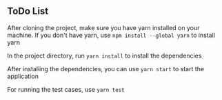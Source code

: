 ## ToDo List

After cloning the project, make sure you have yarn installed on your machine. If you don't have yarn, use `npm install --global yarn` to install yarn

In the project directory, run `yarn install` to install the dependencies

After installing the dependencies, you can use `yarn start` to start the application

For running the test cases, use `yarn test`
